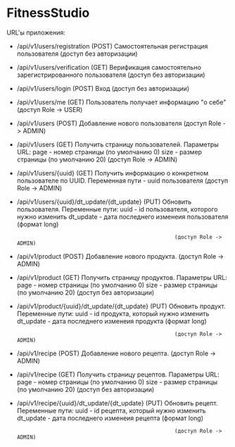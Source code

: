 # FitnessStudio
URL'ы приложения:

- /api/v1/users/registration (POST) Самостоятельная регистрация пользователя (доступ без авторизации)
- /api/v1/users/verification (GET) Верификация самостоятельно зарегистрированного пользователя (доступ без авторизации)
- /api/v1/users/login (POST) Вход (доступ без авторизации)
- /api/v1/users/me (GET) Пользователь получает информацию "о себе" (доступ Role -> USER)


- /api/v1/users (POST) Добавление нового пользователя (доступ Role -> ADMIN)
- /api/v1/users (GET) Получить страницу пользователей. Параметры URL: page - номер страницы (по умолчанию 0)
                                                                      size - размер страницы (по умолчанию 20)
                                                       (доступ Role -> ADMIN)
- /api/v1/users/{uuid} (GET) Получить информацию о конкретном пользователе по UUID. Переменная пути - uuid пользователя
                                                       (доступ Role -> ADMIN)
- /api/v1/users/{uuid}/dt_update/{dt_update} (PUT) Обновить пользователя. Переменные пути: 
                                                                            uuid - id пользователя, которого нужно изменить
                                                                            dt_update - дата последнего изменеия пользователя (формат long)
                                                        
                                                        (доступ Role -> ADMIN)
                                                                            

- /api/v1/product (POST) Добавление нового продукта. (доступ Role -> ADMIN)
- /api/v1/product (GET) Получить страницу продуктов. Параметры URL: page - номер страницы (по умолчанию 0)
                                                                    size - размер страницы (по умолчанию 20)
                                                       (доступ без авторизации)
- /api/v1/product/{uuid}/dt_update/{dt_update} (PUT) Обновить продукт. Переменные пути: 
                                                                            uuid - id продукта, который нужно изменить
                                                                            dt_update - дата последнего изменеия продукта (формат long)
                                                        
                                                        (доступ Role -> ADMIN)
- /api/v1/recipe (POST) Добавление нового рецепта. (доступ Role -> ADMIN)
- /api/v1/recipe (GET) Получить страницу рецептов. Параметры URL:   page - номер страницы (по умолчанию 0)
                                                                    size - размер страницы (по умолчанию 20)
                                                       (доступ без авторизации)
- /api/v1/recipe/{uuid}/dt_update/{dt_update} (PUT) Обновить рецепт. Переменные пути: 
                                                                            uuid - id рецепта, который нужно изменить
                                                                            dt_update - дата последнего изменеия рецепта (формат long)
                                                        
                                                        (доступ Role -> ADMIN)
